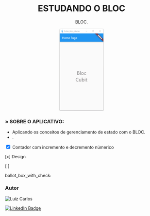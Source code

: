 <h1 align="center">ESTUDANDO O BLOC</h1>

<p align="center"> BLOC.</p>

<p align="center">
<img width="" height="270" src="assets/images/Bloc.gif"/>
</p>


### » SOBRE O APLICATIVO:

- Aplicando os conceitos de gerenciamento de estado com o BLOC.
- .
<div>
      <input type="checkbox" checked>
      <label>Contador com incremento e decremento númerico</label>
    </div>


\[x] Design

\[ ]

ballot_box_with_check:





### Autor

<img alt="Luiz Carlos" title="Luiz Carlos" src="https://avatars.githubusercontent.com/u/29442285?s=96&v=4" height="100" width="100" />

[![LinkedIn Badge](https://img.shields.io/badge/-LUIZ_CARLOS-blue?style=flat-square&logo=Linkedin&logoColor=white&link=https://www.linkedin.com/in/luizzlcs/)](https://www.linkedin.com/in/luizzlcs/)
